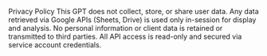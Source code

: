 Privacy Policy
This GPT does not collect, store, or share user data.
Any data retrieved via Google APIs (Sheets, Drive) is used only in-session for display and analysis.
No personal information or client data is retained or transmitted to third parties.
All API access is read-only and secured via service account credentials.
